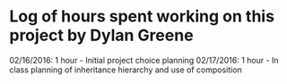 # Log of hours spent working on this project by Dylan Greene

02/16/2016: 1 hour - Initial project choice planning
02/17/2016: 1 hour - In class planning of inheritance hierarchy and use of composition
